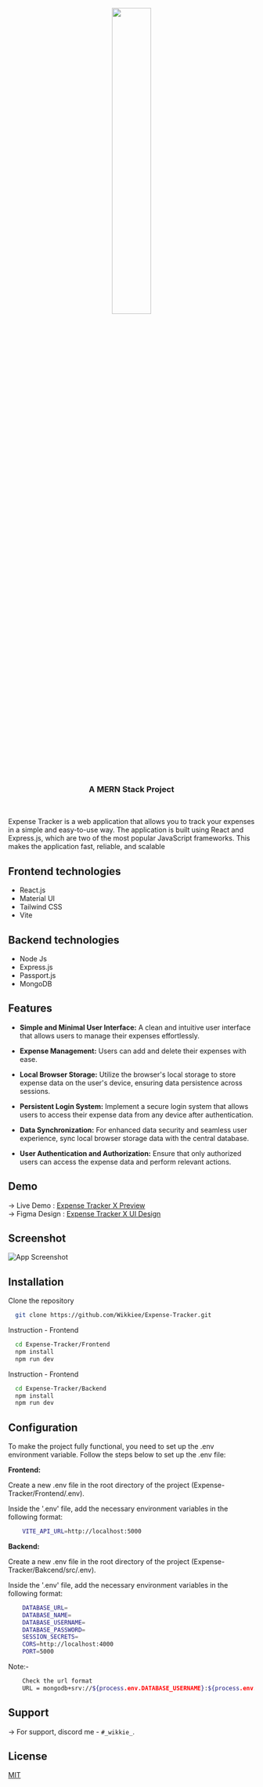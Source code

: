 <div align="center">
  <p>
      <img width="40%" src="https://i.imgur.com/bF9YAEu.png">
  </p>
  <b><h3>A MERN Stack Project</h3></b>
</div>
<br>

Expense Tracker is a web application that allows you to track your expenses in a simple and easy-to-use 
way. The application is built using React and Express.js, which are two of the most popular JavaScript 
frameworks. This makes the application fast, reliable, and scalable


## Frontend technologies 
- React.js
- Material UI
- Tailwind CSS
- Vite 
## Backend technologies 
- Node Js
- Express.js
- Passport.js
- MongoDB 
## Features

- **Simple and Minimal User Interface:** A clean and intuitive user interface that allows users to manage their expenses effortlessly.

- **Expense Management:** Users can add and delete their expenses with ease.

- **Local Browser Storage:** Utilize the browser's local storage to store expense data on the user's device, ensuring data persistence across sessions.

- **Persistent Login System:** Implement a secure login system that allows users to access their expense data from any device after authentication.

- **Data Synchronization:** For enhanced data security and seamless user experience, sync local browser storage data with the central database.

- **User Authentication and Authorization:** Ensure that only authorized users can access the expense data and perform relevant actions.



## Demo
-> Live Demo : <a href="https://expense-tracker-wikkie.vercel.app"> Expense Tracker X Preview</a> <br>
-> Figma Design : <a href="https://www.figma.com/file/GzRU26lYc4s1BrRkyhyfOX/Expense---Tracker?type=design&node-id=0%3A1&mode=design&t=9qBRGq2LOnlIxA9N-1"> Expense Tracker X UI Design</a>
## Screenshot

![App Screenshot](https://i.imgur.com/bw5D9EO.png)

## Installation
Clone the repository
```bash
  git clone https://github.com/Wikkiee/Expense-Tracker.git
```

Instruction - Frontend

```bash
  cd Expense-Tracker/Frontend
  npm install
  npm run dev
```
Instruction - Frontend

```bash
  cd Expense-Tracker/Backend
  npm install
  npm run dev
```
    
## Configuration

To make the project fully functional, you need to set up the .env environment variable. Follow the steps below to set up the .env file:

**Frontend:** 

Create a new .env file in the root directory of the project (Expense-Tracker/Frontend/.env).

Inside the '.env' file, add the necessary environment variables in the following format:

```bash
    VITE_API_URL=http://localhost:5000
```

**Backend:** 

Create a new .env file in the root directory of the project (Expense-Tracker/Bakcend/src/.env).

Inside the '.env' file, add the necessary environment variables in the following format:

```bash
    DATABASE_URL=
    DATABASE_NAME=
    DATABASE_USERNAME=
    DATABASE_PASSWORD=
    SESSION_SECRETS=
    CORS=http://localhost:4000
    PORT=5000
```
Note:-
```bash
    Check the url format
    URL = mongodb+srv://${process.env.DATABASE_USERNAME}:${process.env.DATABASE_PASSWORD}@${process.env.DATABASE_URL}/?retryWrites=true&w=majority
```
## Support

-> For support, discord me - `#_wikkie_`.


## License

[MIT](https://choosealicense.com/licenses/mit/)

